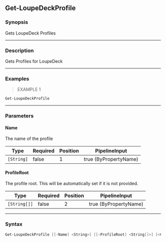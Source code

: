 Get-LoupeDeckProfile
--------------------

### Synopsis
Gets LoupeDeck Profiles

---

### Description

Gets Profiles for LoupeDeck

---

### Examples
> EXAMPLE 1

```PowerShell
Get-LoupeDeckProfile
```

---

### Parameters
#### **Name**
The name of the profile

|Type      |Required|Position|PipelineInput        |
|----------|--------|--------|---------------------|
|`[String]`|false   |1       |true (ByPropertyName)|

#### **ProfileRoot**
The profile root.
This will be automatically set if it is not provided.

|Type        |Required|Position|PipelineInput        |
|------------|--------|--------|---------------------|
|`[String[]]`|false   |2       |true (ByPropertyName)|

---

### Syntax
```PowerShell
Get-LoupeDeckProfile [[-Name] <String>] [[-ProfileRoot] <String[]>] [<CommonParameters>]
```
